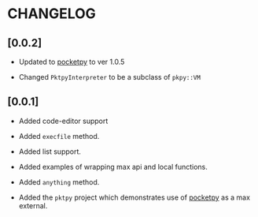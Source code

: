 # CHANGELOG


## [0.0.2]

- Updated to [pocketpy](https://github.com/blueloveTH/pocketpy) to ver 1.0.5

- Changed `PktpyInterpreter` to be a subclass of `pkpy::VM`



## [0.0.1]

- Added code-editor support

- Added `execfile` method.

- Added list support.

- Added examples of wrapping max api and local functions.

- Added `anything` method.

- Added the `pktpy` project which demonstrates use of [pocketpy](https://github.com/blueloveTH/pocketpy) as a max external.
